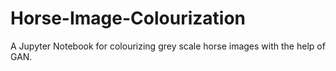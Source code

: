 # Horse-Image-Colourization
A Jupyter Notebook for colourizing grey scale horse images with the help of GAN.
